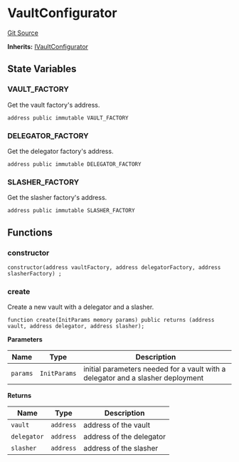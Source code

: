 # VaultConfigurator
[Git Source](https://github.com/symbioticfi/core/blob/454f363c3e06eeffbe2515756b914d72c84b8ae4/src/contracts/VaultConfigurator.sol)

**Inherits:**
[IVaultConfigurator](/Users/andreikorokhov/symbiotic/core/docs/autogen/src/src/interfaces/IVaultConfigurator.sol/interface.IVaultConfigurator.md)


## State Variables
### VAULT_FACTORY
Get the vault factory's address.


```solidity
address public immutable VAULT_FACTORY
```


### DELEGATOR_FACTORY
Get the delegator factory's address.


```solidity
address public immutable DELEGATOR_FACTORY
```


### SLASHER_FACTORY
Get the slasher factory's address.


```solidity
address public immutable SLASHER_FACTORY
```


## Functions
### constructor


```solidity
constructor(address vaultFactory, address delegatorFactory, address slasherFactory) ;
```

### create

Create a new vault with a delegator and a slasher.


```solidity
function create(InitParams memory params) public returns (address vault, address delegator, address slasher);
```
**Parameters**

|Name|Type|Description|
|----|----|-----------|
|`params`|`InitParams`|initial parameters needed for a vault with a delegator and a slasher deployment|

**Returns**

|Name|Type|Description|
|----|----|-----------|
|`vault`|`address`|address of the vault|
|`delegator`|`address`|address of the delegator|
|`slasher`|`address`|address of the slasher|


